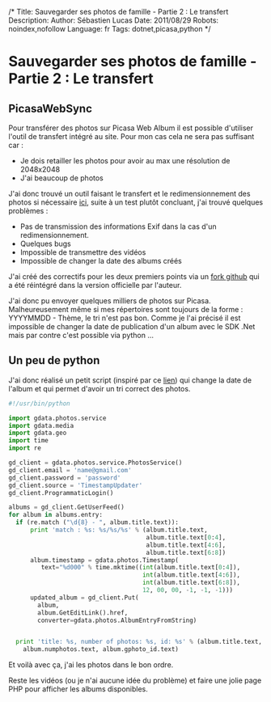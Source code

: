 /*
Title: Sauvegarder ses photos de famille - Partie 2 : Le transfert
Description: 
Author: Sébastien Lucas
Date: 2011/08/29
Robots: noindex,nofollow
Language: fr
Tags: dotnet,picasa,python
*/
# Sauvegarder ses photos de famille - Partie 2 : Le transfert

## PicasaWebSync
Pour transférer des photos sur Picasa Web Album il est possible d'utiliser l'outil de transfert intégré au site. Pour mon cas cela ne sera pas suffisant car :
*	Je dois retailler les photos pour avoir au max une résolution de 2048x2048
*	J'ai beaucoup de photos

J'ai donc trouvé un outil faisant le transfert et le redimensionnement des photos si nécessaire [ici](http://www.geekytidbits.com/2011/04/picasawebsync/), suite à un test plutôt concluant, j'ai trouvé quelques problèmes :
*	Pas de transmission des informations Exif dans la cas d'un redimensionnement.
*	Quelques bugs
*	Impossible de transmettre des vidéos
*	Impossible de changer la date des albums créés

J'ai créé des correctifs pour les deux premiers points via un [fork github](https://github.com/vlad59/PicasaWebSync) qui a été réintégré dans la version officielle par l'auteur. 

J'ai donc pu envoyer quelques milliers de photos sur Picasa. Malheureusement même si mes répertoires sont toujours de la forme : YYYYMMDD - Thème, le tri n'est pas bon. Comme je l'ai précisé il est impossible de changer la date de publication d'un album avec le SDK .Net mais par contre c'est possible via python ...
## Un peu de python

J'ai donc réalisé un petit script (inspiré par ce [lien](http://stackoverflow.com/questions/4559030/not-able-to-change-a-date-of-my-picasa-web-albums-album-via-python-api)) qui change la date de l'album et qui permet d'avoir un tri correct des photos.

```python
#!/usr/bin/python

import gdata.photos.service
import gdata.media
import gdata.geo
import time
import re

gd_client = gdata.photos.service.PhotosService()
gd_client.email = 'name@gmail.com'
gd_client.password = 'password'
gd_client.source = 'TimestampUpdater'
gd_client.ProgrammaticLogin()

albums = gd_client.GetUserFeed()
for album in albums.entry:
  if (re.match ("\d{8} - ", album.title.text)):
      print 'match : %s: %s/%s/%s' % (album.title.text,
                                      album.title.text[0:4],
                                      album.title.text[4:6],
                                      album.title.text[6:8])
      album.timestamp = gdata.photos.Timestamp(
         text="%d000" % time.mktime((int(album.title.text[0:4]),
                                     int(album.title.text[4:6]),
                                     int(album.title.text[6:8]),
                                     12, 00, 00, -1, -1, -1)))
      updated_album = gd_client.Put(
        album,
        album.GetEditLink().href,
        converter=gdata.photos.AlbumEntryFromString)


  print 'title: %s, number of photos: %s, id: %s' % (album.title.text, 
    album.numphotos.text, album.gphoto_id.text)
```

Et voilà avec ça, j'ai les photos dans le bon ordre.

Reste les vidéos (ou je n'ai aucune idée du problème) et faire une jolie page PHP pour afficher les albums disponibles.






